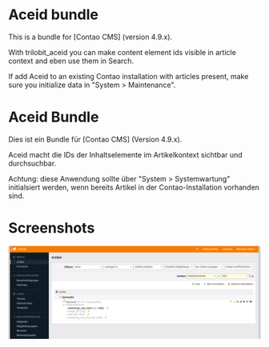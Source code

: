 Aceid bundle
============

This is a bundle for [Contao CMS] (version 4.9.x).

With trilobit_aceid you can make content element ids visible in article context and eben use them in Search.

If add Aceid to an existing Contao installation with articles present, make sure you initialize data in "System > Maintenance".


Aceid Bundle
============

Dies ist ein Bundle für [Contao CMS] (Version 4.9.x).

Aceid macht die IDs der Inhaltselemente im Artikelkontext sichtbar und durchsuchbar.

Achtung: diese Anwendung sollte über "System > Systemwartung" initialsiert werden, wenn bereits Artikel in der Contao-Installation vorhanden sind.


Screenshots
===========

![](src/docs/images/contao-aceid-bundle.png)

